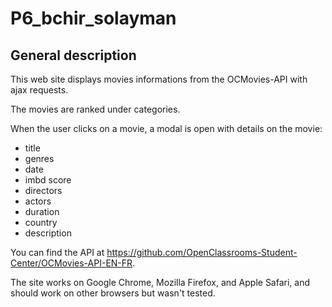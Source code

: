 # P6_bchir_solayman


General description
-------------

This web site displays movies informations from the OCMovies-API with ajax requests.

The movies are ranked under categories.

When the user clicks on a movie, a modal is open with details on the movie:
- title
- genres
- date
- imbd score
- directors
- actors
- duration
- country
- description

You can find the API at https://github.com/OpenClassrooms-Student-Center/OCMovies-API-EN-FR.

The site works on Google Chrome, Mozilla Firefox, and Apple Safari, and should work on other browsers but wasn't tested.